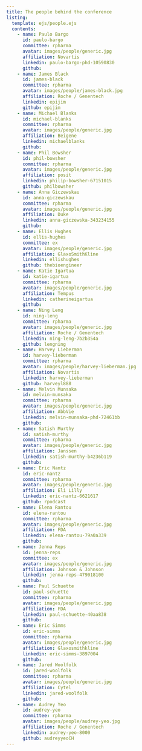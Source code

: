 ```yaml
---
title: The people behind the conference
listing: 
  template: ejs/people.ejs
  contents:
    - name: Paulo Bargo
      id: paulo-bargo
      committee: rpharma
      avatar: images/people/generic.jpg
      affiliation: Novartis
      linkedin: paulo-bargo-phd-10590830
      github: 
    - name: James Black
      id: james-black
      committee: rpharma
      avatar: images/people/james-black.jpg
      affiliation: Roche / Genentech
      linkedin: epijim
      github: epijim
    - name: Michael Blanks
      id: michael-blanks
      committee: rpharma
      avatar: images/people/generic.jpg
      affiliation: Beigene
      linkedin: michaelblanks
      github: 
    - name: Phil Bowsher
      id: phil-bowsher
      committee: rpharma
      avatar: images/people/generic.jpg
      affiliation: posit
      linkedin: philip-bowsher-67151015
      github: philbowsher
    - name: Anna Giczewskau
      id: anna-giczewskau
      committee: rpharma
      avatar: images/people/generic.jpg
      affiliation: Duke
      linkedin: anna-giczewska-343234155
      github: 
    - name: Ellis Hughes
      id: ellis-hughes
      committee: ex
      avatar: images/people/generic.jpg
      affiliation: GlaxoSmithKline
      linkedin: ellishughes
      github: thebioengineer
    - name: Katie Igartua
      id: katie-igartua
      committee: rpharma
      avatar: images/people/generic.jpg
      affiliation: Tempus
      linkedin: catherineigartua
      github: 
    - name: Ning Leng
      id: ning-leng
      committee: rpharma
      avatar: images/people/generic.jpg
      affiliation: Roche / Genentech
      linkedin: ning-leng-7b2b354a
      github: lengning
    - name: Harvey Lieberman
      id: harvey-lieberman
      committee: rpharma
      avatar: images/people/harvey-lieberman.jpg
      affiliation: Novartis
      linkedin: harvey-lieberman
      github: harveyl888
    - name: Melvin Munsaka
      id: melvin-munsaka
      committee: rpharma
      avatar: images/people/generic.jpg
      affiliation: AbbVie
      linkedin: melvin-munsaka-phd-72461bb
      github: 
    - name: Satish Murthy
      id: satish-murthy
      committee: rpharma
      avatar: images/people/generic.jpg
      affiliation: Janssen
      linkedin: satish-murthy-b4236b119
      github: 
    - name: Eric Nantz
      id: eric-nantz
      committee: rpharma
      avatar: images/people/generic.jpg
      affiliation: Eli Lilly
      linkedin: eric-nantz-6621617
      github: rpodcast
    - name: Elena Rantou
      id: elena-rantou
      committee: rpharma
      avatar: images/people/generic.jpg
      affiliation: FDA
      linkedin: elena-rantou-79a0a339
      github: 
    - name: Jenna Reps
      id: jenna-reps
      committee: ex
      avatar: images/people/generic.jpg
      affiliation: Johnson & Johnson
      linkedin: jenna-reps-479018100
      github: 
    - name: Paul Schuette
      id: paul-schuette
      committee: rpharma
      avatar: images/people/generic.jpg
      affiliation: FDA
      linkedin: paul-schuette-40aa838
      github: 
    - name: Eric Simms
      id: eric-simms
      committee: rpharma
      avatar: images/people/generic.jpg
      affiliation: Glaxosmithkline
      linkedin: eric-simms-3897004
      github: 
    - name: Jared Woolfolk
      id: jared-woolfolk
      committee: rpharma
      avatar: images/people/generic.jpg
      affiliation: Cytel
      linkedin: jared-woolfolk
      github: 
    - name: Audrey Yeo
      id: audrey-yeo
      committee: rpharma
      avatar: images/people/audrey-yeo.jpg
      affiliation: Roche / Genentech
      linkedin: audrey-yeo-8000
      github: audreyyeoCH
---
```

